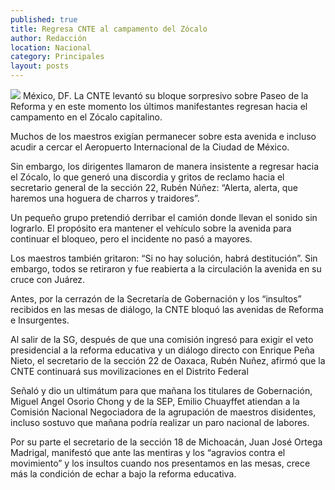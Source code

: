 ```yaml
---
published: true
title: Regresa CNTE al campamento del Zócalo
author: Redacción
location: Nacional
category: Principales
layout: posts
---
```


![](http://i.imgur.com/Y1CZmPRm.jpg)
México, DF. La CNTE levantó su bloque sorpresivo sobre Paseo de la Reforma y en este momento los últimos manifestantes regresan hacia el campamento en el Zócalo capitalino.

Muchos de los maestros exigían permanecer sobre esta avenida e incluso acudir a cercar el Aeropuerto Internacional de la Ciudad de México.

Sin embargo, los dirigentes llamaron de manera insistente a regresar hacia el Zócalo, lo que generó una discordia y gritos de reclamo hacia el secretario general de la sección 22, Rubén Núñez: “Alerta, alerta, que haremos una hoguera de charros y traidores”.

Un pequeño grupo pretendió derribar el camión donde llevan el sonido sin lograrlo. El propósito era mantener el vehículo sobre la avenida para continuar el bloqueo, pero el incidente no pasó a mayores.

Los maestros también gritaron: “Si no hay solución, habrá destitución”. Sin embargo, todos se retiraron y fue reabierta a la circulación la avenida en su cruce con Juárez.

Antes, por la cerrazón de la Secretaría de Gobernación y los “insultos” recibidos en las mesas de diálogo, la CNTE bloquó las avenidas de Reforma e Insurgentes.

Al salir de la SG, después de que una comisión ingresó para exigir el veto presidencial a la reforma educativa y un diálogo directo con Enrique Peña Nieto, el secretario de la sección 22 de Oaxaca, Rubén Nuñez, afirmó que la CNTE continuará sus movilizaciones en el Distrito Federal

Señaló y dio un ultimátum para que mañana los titulares de Gobernación, Miguel Angel Osorio Chong y de la SEP, Emilio Chuayffet atiendan a la Comisión Nacional Negociadora de la agrupación de maestros disidentes, incluso sostuvo que mañana podría realizar un paro nacional de labores.

Por su parte el secretario de la sección 18 de Michoacán, Juan José Ortega Madrigal, manifestó que ante las mentiras y los “agravios contra el movimiento” y los insultos cuando nos presentamos en las mesas, crece más la condición de echar a bajo la reforma educativa.
